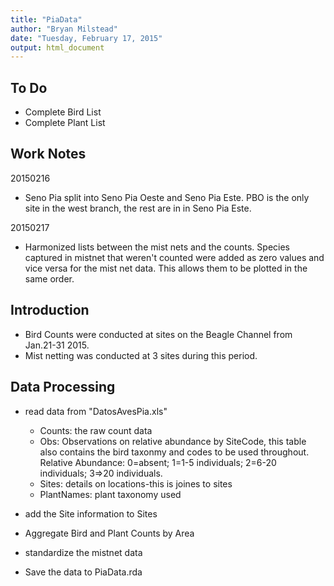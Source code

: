 ```yaml
---
title: "PiaData"
author: "Bryan Milstead"
date: "Tuesday, February 17, 2015"
output: html_document
---
```

<!---
use these command instead of the knit icon if you want the data and work loaded into the R workspace
  library(knitr)
  setwd("~/PortableApps/R/scripts/Pia/Data")
  knit('PiaData.rmd')
-->
To Do
-------------------------
* Complete Bird List
* Complete Plant List

Work Notes
-------------------------
20150216
* Seno Pia split into Seno Pia Oeste and Seno Pia Este.  PBO is the only site in the west branch, the rest are in in Seno Pia Este.

20150217
* Harmonized lists between the mist nets and the counts.  Species captured in mistnet that weren't counted were added as zero values and vice versa for the mist net data.  This allows them to be plotted in the same order.

Introduction
-------------------------
* Bird Counts were conducted at sites on the Beagle Channel from Jan.21-31 2015.
* Mist netting was conducted at 3 sites during this period.

Data Processing
-------------------------
* read data from "DatosAvesPia.xls"
  - Counts: the raw count data
  - Obs: Observations on relative abundance by SiteCode, this table also contains the bird taxonmy and codes to be used throughout. Relative Abundance: 0=absent; 1=1-5 individuals; 2=6-20 individuals; 3=>20 individuals.
  - Sites: details on locations-this is joines to sites
  - PlantNames: plant taxonomy used


  
* add the Site information to Sites



* Aggregate Bird and Plant Counts by Area



* standardize the mistnet data



* Save the data to PiaData.rda




